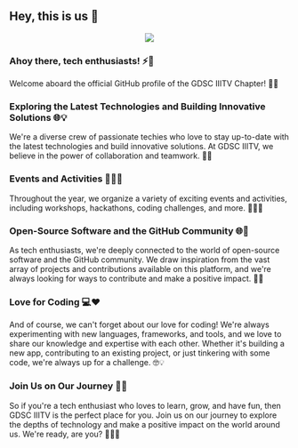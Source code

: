 ## Hey, this is us 👋
                            
<p align="center">
  <img src="https://miro.medium.com/v2/resize:fit:720/format:webp/1*cRSs6Icwnk2qQ9yLzEi8jg.png" />
</p>

                            
### Ahoy there, tech enthusiasts! ⚡️👋
Welcome aboard the official GitHub profile of the GDSC IIITV Chapter! 🚀🌟

### Exploring the Latest Technologies and Building Innovative Solutions 🌐💡

We're a diverse crew of passionate techies who love to stay up-to-date with the latest technologies and build innovative solutions. At GDSC IIITV, we believe in the power of collaboration and teamwork. 💪🤝

### Events and Activities 🎉👨‍💻
Throughout the year, we organize a variety of exciting events and activities, including workshops, hackathons, coding challenges, and more. 🚀👨‍💼

### Open-Source Software and the GitHub Community 🌐👥
As tech enthusiasts, we're deeply connected to the world of open-source software and the GitHub community. We draw inspiration from the vast array of projects and contributions available on this platform, and we're always looking for ways to contribute and make a positive impact. 🤝🌟

### Love for Coding 💻❤️
And of course, we can't forget about our love for coding! We're always experimenting with new languages, frameworks, and tools, and we love to share our knowledge and expertise with each other. Whether it's building a new app, contributing to an existing project, or just tinkering with some code, we're always up for a challenge. 🤓💡

### Join Us on Our Journey 🚀🌊
So if you're a tech enthusiast who loves to learn, grow, and have fun, then GDSC IIITV is the perfect place for you. Join us on our journey to explore the depths of technology and make a positive impact on the world around us. We're ready, are you? 🌟🌊🐚
